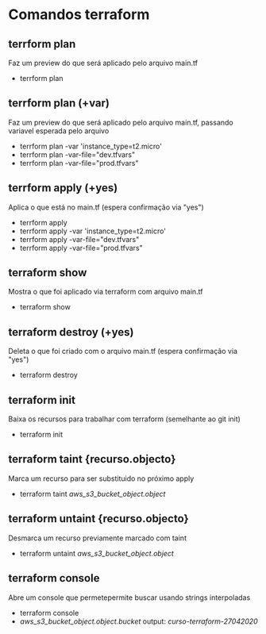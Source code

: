 # Comandos terraform

## terrform plan
Faz um preview do que será aplicado pelo arquivo main.tf
- terrform plan

## terrform plan (+var)
Faz um preview do que será aplicado pelo arquivo main.tf, passando variavel esperada pelo arquivo
- terrform plan -var 'instance_type=t2.micro'
- terrform plan -var-file="dev.tfvars"
- terrform plan -var-file="prod.tfvars"

## terrform apply (+yes)
Aplica o que está no main.tf (espera confirmação via "yes")
- terrform apply
- terrform apply -var 'instance_type=t2.micro'
- terrform apply -var-file="dev.tfvars"
- terrform apply -var-file="prod.tfvars"

## terraform show 
Mostra o que foi aplicado via terraform com arquivo main.tf
- terraform show

## terraform destroy (+yes)
Deleta o que foi criado com o arquivo main.tf (espera confirmação via "yes")
- terraform destroy

## terraform init
Baixa os recursos para trabalhar com terraform (semelhante ao git init)
- terraform init

## terraform taint {recurso.objecto}
Marca um recurso para ser substituido no próximo apply
- terraform taint *aws_s3_bucket_object.object*

## terraform untaint {recurso.objecto}
Desmarca um recurso previamente marcado com taint
- terraform untaint *aws_s3_bucket_object.object*

## terraform console
Abre um console que permetepermite buscar usando strings interpoladas
- terraform console
- *aws_s3_bucket_object.object.bucket*
output: *curso-terraform-27042020*